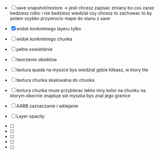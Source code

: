 - [ ] save snapshot/restore -> jesli chcesz zapisac zmiany bo cos zaraz bedziesz robic i nie bedziesz wiedzial czy chcesz to zachowac to by potem szybko przywrocic mape do stanu z save

- [x] widok konkretnego layeru tylko

- [ ] widok konkretnego chunka

- [ ] pełne oswietlenie

- [ ] tworzenie obiektów

- [ ] textura quada na myszce bys wiedzial gdzie klikasz, w ktory tile

- [ ] textura chunka skalowalna do chunka

- [ ] textura chunka moze przybierac lekko inny kolor na chunku na ktorym obecnie znajduje sie myszka bys znal jego granice

- [ ] AABB zaznaczanie i wklejanie

- [ ] Layer opacity

- [ ]

- [ ]

- [ ]

- [ ]

- [ ]
